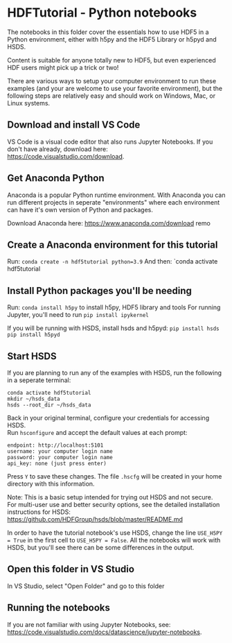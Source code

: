 # HDFTutorial - Python notebooks

The notebooks in this folder cover the essentials how to use HDF5 in a Python environment, either with h5py and the HDF5 Library or h5pyd and HSDS.

Content is suitable for anyone totally new to HDF5, but even experienced HDF users might pick up a trick or two!

There are various ways to setup your computer environment to run these examples (and your are welcome to use your favorite environment), but the following steps
are relatively easy and should work on Windows, Mac, or Linux systems.

## Download and install VS Code

VS Code is a visual code editor that also runs Jupyter Notebooks.  If you don't have already, download here:
https://code.visualstudio.com/download.

## Get Anaconda Python

Anaconda is a popular Python runtime environment.  With Anaconda you can run different projects in seperate "environments" where each environment can have it's own version of Python and packages.

Download Anaconda here: 
https://www.anaconda.com/download
remo
## Create a Anaconda environment for this tutorial

Run: `conda create -n hdf5tutorial python=3.9`
And then:
     `conda activate hdf5tutorial

## Install Python packages you'll be needing

Run: `conda install h5py` to install h5py, HDF5 library and tools
For running Jupyter, you'll need to run `pip install ipykernel`

If you will be running with HSDS, install hsds and h5pyd:
    `pip install hsds`
    `pip install h5pyd` 

## Start HSDS

If you are planning to run any of the examples with HSDS, run the following in a seperate terminal:

    conda activate hdf5tutorial
    mkdir ~/hsds_data  
    hsds --root_dir ~/hsds_data

Back in your original terminal, configure your credentials for accessing HSDS.  
Run `hsconfigure` and accept the default values at each prompt:

    endpoint: http://localhost:5101
    username: your computer login name
    password: your computer login name
    api_key: none (just press enter)

Press `Y` to save these changes. The file `.hscfg` will be created in your home directory with this information.

Note: This is a basic setup intended for trying out HSDS and not secure.  
For multi-user use and better security options, see the detailed installation 
instructions for HSDS: https://github.com/HDFGroup/hsds/blob/master/README.md 

In order to have the tutorial notebook's use HSDS, change the line `USE_H5PY = True` in the first cell
to `USE_H5PY = False`.  All the notebooks will work with HSDS, but you'll see there can be some differences in the output.

## Open this folder in VS Studio

In VS Studio, select "Open Folder" and go to this folder

## Running the notebooks

If you are not familiar with using Jupyter Notebooks, see: https://code.visualstudio.com/docs/datascience/jupyter-notebooks. 
